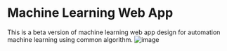# Machine Learning Web App
This is a beta version of machine learning web app design for automation machine learning using common algorithm. 
![image](https://drive.google.com/uc?export=view&id=1hMF_p9E2qEtNvU7Mtimn_uOXL7geIuot)
